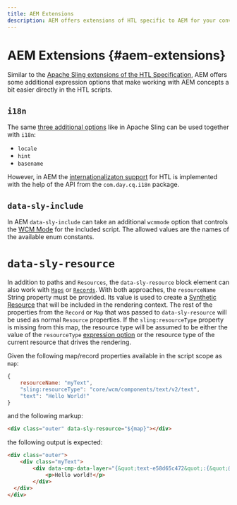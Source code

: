 ```yaml
---
title: AEM Extensions
description: AEM offers extensions of HTL specific to AEM for your convenience as a developer.
---
```


# AEM Extensions {#aem-extensions}
Similar to the [Apache Sling extensions of the HTL Specification](https://sling.apache.org/documentation/bundles/scripting/scripting-htl.html#extensions-of-the-htl-specification-1), AEM offers some additional expression options that make working with AEM concepts a bit easier directly in the HTL scripts.

## `i18n`
The same [three additional options](https://sling.apache.org/documentation/bundles/scripting/scripting-htl.html#i18n) like in Apache Sling can be used together with `i18n`:
* `locale`
* `hint`
* `basename`

However, in AEM the [internationalizaton support](/docs/experience-manager-65/developing/components/internationalization/i18n-dev.html) for HTL is implemented with the help of the API from the `com.day.cq.i18n` package.

## `data-sly-include`
In AEM `data-sly-include` can take an additional `wcmmode` option that controls the [WCM Mode](https://developer.adobe.com/experience-manager/reference-materials/cloud-service/javadoc/com/day/cq/wcm/api/WCMMode.html) for the included script. The allowed values are the names of the available enum constants.

# `data-sly-resource`
In addition to paths and `Resources`, the `data-sly-resource` block element can also work with [`Maps`](https://docs.oracle.com/en/java/javase/11/docs/api/java.base/java/util/Map.html) or [`Records`](https://github.com/apache/sling-org-apache-sling-scripting-sightly-runtime/blob/master/src/main/java/org/apache/sling/scripting/sightly/Record.java). With both approaches, the `resourceName` String property must be provided. Its value is used to create a [Synthetic Resource](https://www.javadoc.io/doc/org.apache.sling/org.apache.sling.api/latest/org/apache/sling/api/resource/SyntheticResource.html) that will be included in the rendering context. The rest of the properties from the `Record` or `Map` that was passed to `data-sly-resource` will be used as normal `Resource` properties. If the `sling:resourceType` property is missing from this map, the resource type will be assumed to be either the value of the `resourceType` [expression option](https://github.com/adobe/htl-spec/blob/1.4/SPECIFICATION.md#229-resource) or the resource type of the current resource that drives the rendering.

Given the following map/record properties available in the script scope as `map`:
```javascript
{
    resourceName: "myText",
    "sling:resourceType": "core/wcm/components/text/v2/text",
    "text": "Hello World!"
}
```

and the following markup:
```html
<div class="outer" data-sly-resource="${map}"></div>
```

the following output is expected:
```html
<div class="outer">
    <div class="myText">
        <div data-cmp-data-layer="{&quot;text-e58d65c472&quot;:{&quot;@type&quot;:&quot;core/wcm/components/text/v2/text&quot;,&quot;xdm:text&quot;:&quot;<p>Hello world!</p>&quot;}}" id="text-e58d65c472" class="cmp-text">
            <p>Hello world!</p>
        </div>
  </div>
</div>
```